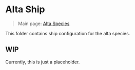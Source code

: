 # Alta Ship

> Main page: [Alta Species](https://github.com/Ceterai/Enternia/wiki/Alta)

This folder contains ship configuration for the alta species.

## WIP

Currently, this is just a placeholder.
